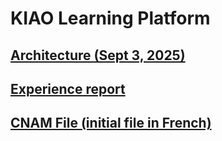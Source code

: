 # KIAO Learning Platform

## [Architecture (Sept 3, 2025)](./architecture/index.html)
## [Experience report](./experience-report/2507-hexagonal-architecture-with-spring-kafka.html)
## [CNAM File (initial file in French)](./glg204/index.html)
